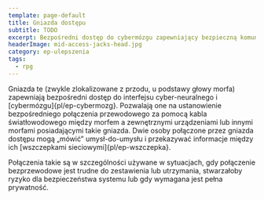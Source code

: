 ```yaml
---
template: page-default
title: Gniazda dostępu
subtitle: TODO
excerpt: Bezpośredni dostęp do cybermózgu zapewniający bezpieczną komunikację
headerImage: mid-access-jacks-head.jpg
category: ep-ulepszenia
tags:
  - rpg
---
```

Gniazda te (zwykle zlokalizowane z przodu, u podstawy głowy morfa) zapewniają bezpośredni dostęp do interfejsu cyber-neuralnego i [cybermózgu]{pl/ep-cybermozg}. Pozwalają one na ustanowienie bezpośredniego połączenia przewodowego za pomocą kabla światłowodowego między morfem a zewnętrznymi urządzeniami lub innymi morfami posiadającymi takie gniazda. Dwie osoby połączone przez gniazda dostępu mogą „mówić” umysł-do-umysłu i przekazywać informacje między ich [wszczepkami sieciowymi]{pl/ep-wszczepka}.

Połączenia takie są w szczególności używane w sytuacjach, gdy połączenie bezprzewodowe jest trudne do zestawienia lub utrzymania, stwarzałoby ryzyko dla bezpieczeństwa systemu lub gdy wymagana jest pełna prywatność.
